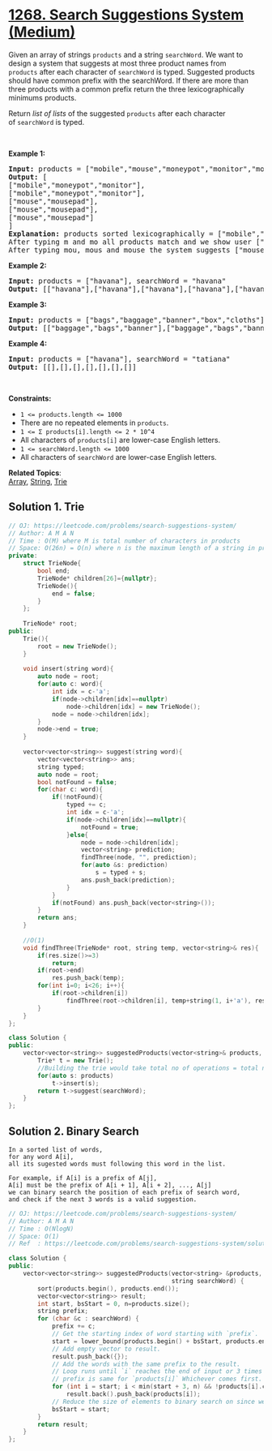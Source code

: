 # [1268. Search Suggestions System (Medium)](https://leetcode.com/problems/search-suggestions-system/)

<p>Given an array of strings <code>products</code> and a string <code>searchWord</code>. We want to design a system that suggests at most three product names from <code>products</code>&nbsp;after each character of&nbsp;<code>searchWord</code> is typed. Suggested products should have common prefix with the searchWord. If there are&nbsp;more than three products with a common prefix&nbsp;return the three lexicographically minimums products.</p>

<p>Return <em>list of lists</em> of the suggested <code>products</code> after each character of&nbsp;<code>searchWord</code> is typed.&nbsp;</p>

<p>&nbsp;</p>
<p><strong>Example 1:</strong></p>

<pre><strong>Input:</strong> products = ["mobile","mouse","moneypot","monitor","mousepad"], searchWord = "mouse"
<strong>Output:</strong> [
["mobile","moneypot","monitor"],
["mobile","moneypot","monitor"],
["mouse","mousepad"],
["mouse","mousepad"],
["mouse","mousepad"]
]
<strong>Explanation:</strong> products sorted lexicographically = ["mobile","moneypot","monitor","mouse","mousepad"]
After typing m and mo all products match and we show user ["mobile","moneypot","monitor"]
After typing mou, mous and mouse the system suggests ["mouse","mousepad"]
</pre>

<p><strong>Example 2:</strong></p>

<pre><strong>Input:</strong> products = ["havana"], searchWord = "havana"
<strong>Output:</strong> [["havana"],["havana"],["havana"],["havana"],["havana"],["havana"]]
</pre>

<p><strong>Example 3:</strong></p>

<pre><strong>Input:</strong> products = ["bags","baggage","banner","box","cloths"], searchWord = "bags"
<strong>Output:</strong> [["baggage","bags","banner"],["baggage","bags","banner"],["baggage","bags"],["bags"]]
</pre>

<p><strong>Example 4:</strong></p>

<pre><strong>Input:</strong> products = ["havana"], searchWord = "tatiana"
<strong>Output:</strong> [[],[],[],[],[],[],[]]
</pre>

<p>&nbsp;</p>
<p><strong>Constraints:</strong></p>

<ul>
	<li><code>1 &lt;= products.length &lt;= 1000</code></li>
	<li>There are no&nbsp;repeated elements in&nbsp;<code>products</code>.</li>
	<li><code>1 &lt;= Σ products[i].length &lt;= 2 * 10^4</code></li>
	<li>All characters of <code>products[i]</code> are lower-case English letters.</li>
	<li><code>1 &lt;= searchWord.length &lt;= 1000</code></li>
	<li>All characters of <code>searchWord</code>&nbsp;are lower-case English letters.</li>
</ul>


**Related Topics**:  
[Array](https://leetcode.com/tag/array/), [String](https://leetcode.com/tag/string/), [Trie](https://leetcode.com/tag/trie/)

## Solution 1. Trie

```cpp
// OJ: https://leetcode.com/problems/search-suggestions-system/
// Author: A M A N
// Time : O(M) where M is total number of characters in products
// Space: O(26n) = O(n) where n is the maximum length of a string in products vector
private:
    struct TrieNode{
        bool end;
        TrieNode* children[26]={nullptr};
        TrieNode(){
            end = false;
        }
    };
    
    TrieNode* root;
public:
    Trie(){
        root = new TrieNode();
    }
    
    void insert(string word){
        auto node = root;
        for(auto c: word){
            int idx = c-'a';
            if(node->children[idx]==nullptr)
                node->children[idx] = new TrieNode();
            node = node->children[idx];
        }
        node->end = true;
    }    
    
    vector<vector<string>> suggest(string word){
        vector<vector<string>> ans;
        string typed;
        auto node = root;
        bool notFound = false;
        for(char c: word){
            if(!notFound){
                typed += c;
                int idx = c-'a';
                if(node->children[idx]==nullptr){
                    notFound = true;
                }else{
                    node = node->children[idx];
                    vector<string> prediction;
                    findThree(node, "", prediction);
                    for(auto &s: prediction)
                        s = typed + s;
                    ans.push_back(prediction);
                }
            }
            if(notFound) ans.push_back(vector<string>());
        }
        return ans;
    }
    
    //O(1)
    void findThree(TrieNode* root, string temp, vector<string>& res){
        if(res.size()>=3)
            return;
        if(root->end)
            res.push_back(temp);
        for(int i=0; i<26; i++){
            if(root->children[i])
                findThree(root->children[i], temp+string(1, i+'a'), res);
        }
    } 
};

class Solution {
public:
    vector<vector<string>> suggestedProducts(vector<string>& products, string searchWord) {
        Trie* t = new Trie();
        //Building the trie would take total no of operations = total no of chars in products
        for(auto s: products)
            t->insert(s);
        return t->suggest(searchWord);        
    }
};
```


## Solution 2. Binary Search

```
In a sorted list of words,
for any word A[i],
all its sugested words must following this word in the list.

For example, if A[i] is a prefix of A[j],
A[i] must be the prefix of A[i + 1], A[i + 2], ..., A[j]
we can binary search the position of each prefix of search word,
and check if the next 3 words is a valid suggestion.

```

```cpp
// OJ: https://leetcode.com/problems/search-suggestions-system/
// Author: A M A N
// Time : O(NlogN)
// Space: O(1)
// Ref  : https://leetcode.com/problems/search-suggestions-system/solution/

class Solution {
public:
    vector<vector<string>> suggestedProducts(vector<string> &products,
                                             string searchWord) {
        sort(products.begin(), products.end());
        vector<vector<string>> result;
        int start, bsStart = 0, n=products.size();
        string prefix;
        for (char &c : searchWord) {
            prefix += c;
            // Get the starting index of word starting with `prefix`.
            start = lower_bound(products.begin() + bsStart, products.end(), prefix) - products.begin();
            // Add empty vector to result.
            result.push_back({});
            // Add the words with the same prefix to the result.
            // Loop runs until `i` reaches the end of input or 3 times or till the
            // prefix is same for `products[i]` Whichever comes first.
            for (int i = start; i < min(start + 3, n) && !products[i].compare(0, prefix.length(), prefix); i++)
                result.back().push_back(products[i]);
            // Reduce the size of elements to binary search on since we know
            bsStart = start;
        }
        return result;
    }
};
```